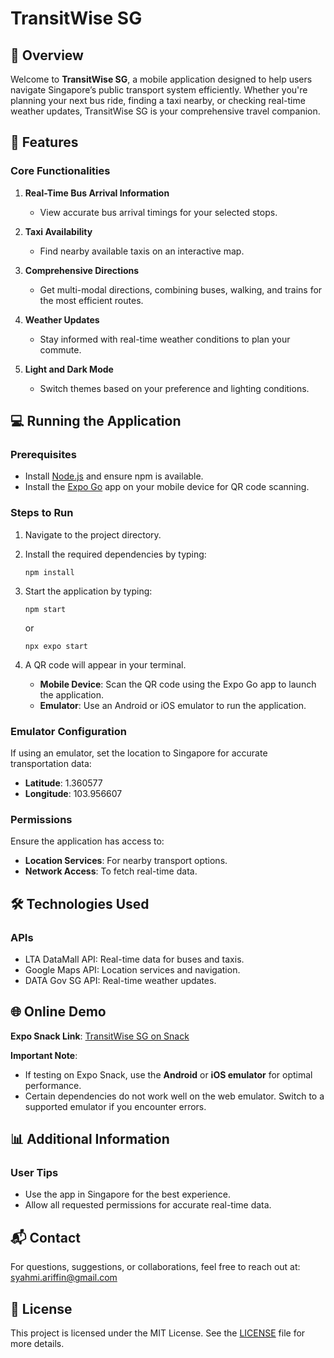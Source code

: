 # TransitWise SG


## 📖 Overview

Welcome to **TransitWise SG**, a mobile application designed to help users navigate Singapore’s public transport system efficiently. Whether you're planning your next bus ride, finding a taxi nearby, or checking real-time weather updates, TransitWise SG is your comprehensive travel companion.


## 🚀 Features

### Core Functionalities
1. **Real-Time Bus Arrival Information**  
   - View accurate bus arrival timings for your selected stops.

2. **Taxi Availability**  
   - Find nearby available taxis on an interactive map.

3. **Comprehensive Directions**  
   - Get multi-modal directions, combining buses, walking, and trains for the most efficient routes.

4. **Weather Updates**  
   - Stay informed with real-time weather conditions to plan your commute.

5. **Light and Dark Mode**  
   - Switch themes based on your preference and lighting conditions.


## 💻 Running the Application

### Prerequisites
- Install [Node.js](https://nodejs.org/) and ensure npm is available.
- Install the [Expo Go](https://expo.dev/client) app on your mobile device for QR code scanning.

### Steps to Run
1. Navigate to the project directory.
2. Install the required dependencies by typing:

   ```npm install```

3. Start the application by typing:

   ```npm start```

   or  

   ```npx expo start```

4. A QR code will appear in your terminal.  
   - **Mobile Device**: Scan the QR code using the Expo Go app to launch the application.  
   - **Emulator**: Use an Android or iOS emulator to run the application.

### Emulator Configuration
If using an emulator, set the location to Singapore for accurate transportation data:
- **Latitude**: 1.360577  
- **Longitude**: 103.956607

### Permissions
Ensure the application has access to:
- **Location Services**: For nearby transport options.  
- **Network Access**: To fetch real-time data.


## 🛠️ Technologies Used

### APIs
- LTA DataMall API: Real-time data for buses and taxis.  
- Google Maps API: Location services and navigation.  
- DATA Gov SG API: Real-time weather updates.


## 🌐 Online Demo

**Expo Snack Link**: [TransitWise SG on Snack](https://snack.expo.dev/@trippytyke/transport-app-transitwise-sg?platform=ios)

**Important Note**:  
- If testing on Expo Snack, use the **Android** or **iOS emulator** for optimal performance.  
- Certain dependencies do not work well on the web emulator. Switch to a supported emulator if you encounter errors.


## 📊 Additional Information

### User Tips
- Use the app in Singapore for the best experience.
- Allow all requested permissions for accurate real-time data.


## 📬 Contact

For questions, suggestions, or collaborations, feel free to reach out at:  
syahmi.ariffin@gmail.com


## 📝 License

This project is licensed under the MIT License. See the [LICENSE](LICENSE) file for more details.

